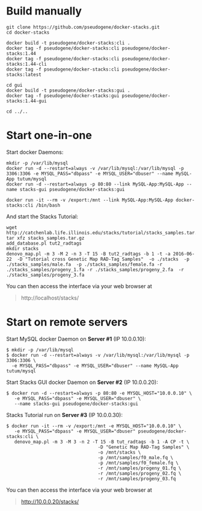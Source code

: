 # Build manually

```
git clone https://github.com/pseudogene/docker-stacks.git
cd docker-stacks

docker build -t pseudogene/docker-stacks:cli .
docker tag -f pseudogene/docker-stacks:cli pseudogene/docker-stacks:1.44
docker tag -f pseudogene/docker-stacks:cli pseudogene/docker-stacks:1.44-cli
docker tag -f pseudogene/docker-stacks:cli pseudogene/docker-stacks:latest

cd gui
docker build -t pseudogene/docker-stacks:gui .
docker tag -f pseudogene/docker-stacks:gui pseudogene/docker-stacks:1.44-gui

cd ../..
```

# Start one-in-one
Start docker Daemons:

```
mkdir -p /var/lib/mysql
docker run -d --restart=always -v /var/lib/mysql:/var/lib/mysql -p 3306:3306 -e MYSQL_PASS="dbpass" -e MYSQL_USER="dbuser" --name MySQL-App tutum/mysql
docker run -d --restart=always -p 80:80 --link MySQL-App:MySQL-App --name stacks-gui pseudogene/docker-stacks:gui

docker run -it --rm -v /export:/mnt --link MySQL-App:MySQL-App docker-stacks:cli /bin/bash
```

And start the Stacks Tutorial:

```
wget http://catchenlab.life.illinois.edu/stacks/tutorial/stacks_samples.tar.gz
tar xfz stacks_samples.tar.gz
add_database.pl tut2_radtags
mkdir stacks
denovo_map.pl -m 3 -M 2 -n 3 -T 15 -B tut2_radtags -b 1 -t -a 2016-06-22  -D "Tutorial cross Genetic Map RAD-Tag Samples"  -o ./stacks  -p ./stacks_samples/male.fa  -p ./stacks_samples/female.fa -r ./stacks_samples/progeny_1.fa -r ./stacks_samples/progeny_2.fa  -r ./stacks_samples/progeny_3.fa
```

You can then access the interface via your web browser at

>    http://localhost/stacks/

# Start on remote servers

Start MySQL docker Daemon on **Server #1** (IP 10.0.0.10):

```
$ mkdir -p /var/lib/mysql
$ docker run -d --restart=always -v /var/lib/mysql:/var/lib/mysql -p 3306:3306 \
  -e MYSQL_PASS="dbpass" -e MYSQL_USER="dbuser" --name MySQL-App tutum/mysql
```

Start Stacks GUI docker Daemon on **Server #2** (IP 10.0.0.20):

```
$ docker run -d --restart=always -p 80:80 -e MYSQL_HOST="10.0.0.10" \
   -e MYSQL_PASS="dbpass" -e MYSQL_USER="dbuser" \
   --name stacks-gui pseudogene/docker-stacks:gui
```

Stacks Tutorial run on **Server #3** (IP 10.0.0.30):

```
$ docker run -it --rm -v /export:/mnt -e MYSQL_HOST="10.0.0.10" \
   -e MYSQL_PASS="dbpass" -e MYSQL_USER="dbuser" pseudogene/docker-stacks:cli \
   denovo_map.pl -m 3 -M 3 -n 2 -T 15 -B tut_radtags -b 1 -A CP -t \
                                  -D "Genetic Map RAD-Tag Samples" \
                                  -o /mnt/stacks \
                                  -p /mnt/samples/f0_male.fq \
                                  -p /mnt/samples/f0_female.fq \
                                  -r /mnt/samples/progeny_01.fq \
                                  -r /mnt/samples/progeny_02.fq \
                                  -r /mnt/samples/progeny_03.fq
```

You can then access the interface via your web browser at

>    http://10.0.0.20/stacks/
